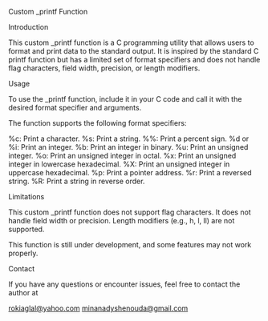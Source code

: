Custom _printf Function

Introduction

This custom _printf function is a C programming utility that allows users to format and print data to the standard output.
It is inspired by the standard C printf function but has a limited set of format specifiers and does not handle flag characters, field width, precision, or length modifiers.


Usage

To use the _printf function, include it in your C code and call it with the desired format specifier and arguments.

The function supports the following format specifiers:

%c: Print a character.
%s: Print a string.
%%: Print a percent sign.
%d or %i: Print an integer.
%b: Print an integer in binary.
%u: Print an unsigned integer.
%o: Print an unsigned integer in octal.
%x: Print an unsigned integer in lowercase hexadecimal.
%X: Print an unsigned integer in uppercase hexadecimal.
%p: Print a pointer address.
%r: Print a reversed string.
%R: Print a string in reverse order.


Limitations

This custom _printf function does not support flag characters.
It does not handle field width or precision.
Length modifiers (e.g., h, l, ll) are not supported.

This function is still under development, and some features may not work properly.


Contact

If you have any questions or encounter issues, feel free to contact the author at

rokiaglal@yahoo.com
minanadyshenouda@gmail.com

